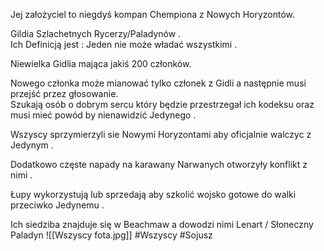 Jej założyciel to niegdyś kompan Chempiona z Nowych Horyzontów.

Gildia Szlachetnych Rycerzy/Paladynów .  
Ich Definicją jest : Jeden nie może władać wszystkimi .

Niewielka Gidlia mająca jakiś 200 członków.

Nowego członka może mianować tylko członek z Gidli a następnie musi przejść przez głosowanie.  
Szukają osób o dobrym sercu który będzie przestrzegał ich kodeksu oraz musi mieć powód by nienawidzić Jedynego .

Wszyscy sprzymierzyli sie Nowymi Horyzontami aby oficjalnie walczyc z Jedynym .

Dodatkowo częste napady na karawany Narwanych otworzyły konflikt z nimi .

Łupy wykorzystują lub sprzedają aby szkolić wojsko gotowe do walki przeciwko Jedynemu .

Ich siedziba znajduje się w Beachmaw a dowodzi nimi Lenart / Słoneczny Paladyn
![[Wszyscy fota.jpg]]
#Wszyscy #Sojusz
